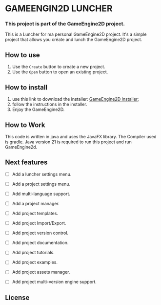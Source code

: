 # GAMEENGIN2D LUNCHER 

### This project is part of the GameEngine2D project.
This is a Luncher for ma personal GameEngine2D project.
It's a simple project that allows you créate and lunch the GameEngine2D project.

## How to use
1. Use the `Create` button to create a new project.
2. Use the `Open` button to open an existing project.

## How to install
1. use this link to download the installer: [GameEngine2D Installer]();
2. follow the instructions in the installer.
3. Enjoy the GameEngine2D.

## How to Work
This code is written in java and uses the JavaFX library.
The Compiler used is gradle.
Java version 21 is required to run this project and run GameEngine2d.

## Next features

- [ ] Add a luncher settings menu.
- [ ] Add a project settings menu.
- [ ] Add multi-language support.
- [ ] Add a project manager.
- [ ] Add project templates.
- [ ] Add project Import/Export.
- [ ] Add project version control.
- [ ] Add project documentation.
- [ ] Add project tutorials.
- [ ] Add project examples.
- [ ] Add project assets manager.
- [ ] Add project multi-version engine support.


## License
